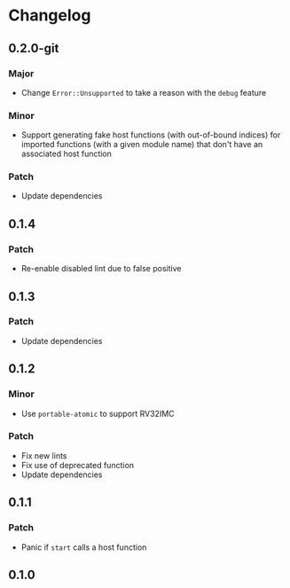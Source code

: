 # Changelog

## 0.2.0-git

### Major

- Change `Error::Unsupported` to take a reason with the `debug` feature

### Minor

- Support generating fake host functions (with out-of-bound indices) for
  imported functions (with a given module name) that don't have an associated
  host function

### Patch

- Update dependencies

## 0.1.4

### Patch

- Re-enable disabled lint due to false positive

## 0.1.3

### Patch

- Update dependencies

## 0.1.2

### Minor

- Use `portable-atomic` to support RV32IMC

### Patch

- Fix new lints
- Fix use of deprecated function
- Update dependencies

## 0.1.1

### Patch

- Panic if `start` calls a host function

## 0.1.0

<!-- Increment to skip CHANGELOG.md test: 4 -->
